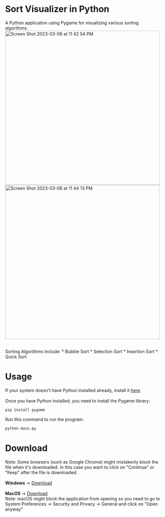 # Sort Visualizer in Python
A Python application using Pygame for visualizing various sorting algorithms.
<br>
<img width="500" alt="Screen Shot 2023-03-06 at 11 42 54 PM" src="https://user-images.githubusercontent.com/86862325/223356693-805cb4c1-9c37-4084-9841-df869f84e6c7.png">
<img width="500" alt="Screen Shot 2023-03-06 at 11 44 13 PM" src="https://user-images.githubusercontent.com/86862325/223357012-d53e083f-4b03-4567-ba42-4a595a0c42b6.png">

<br>
Sorting Algorithms include:
* Bubble Sort
* Selection Sort
* Insertion Sort
* Quick Sort

# Usage
If your system doesn't have Python installed already, install it <a href="https://www.python.org/downloads/" target="_blank">here</a>.
<br><br>
Once you have Python installed, you need to install the Pygame library:

```bash
pip install pygame
```

Run this command to run the program:

```bash
python main.py
```

# Download
Note: Some browsers (such as Google Chrome) might mistakenly block the file when it's downloaded. In this case you want to click on "Continue" or "Keep" after the file is downloaded.
<br>
<br>
<b>Windows</b> -> <a href="https://github.com/Jian-Li1/sort-visualizer/releases/download/v1.2.0/Sort-Visualizer-Windows.zip">Download</a>
<br>
<br>
<b>MacOS</b> -> <a href="https://github.com/Jian-Li1/sort-visualizer/releases/download/v1.2.0/Sort-Visualizer-macOS.zip">Download</a>
<br>
Note: macOS might block the application from opening so you need to go to System Preferences -> Security and Privacy -> General and click on "Open anyway"
